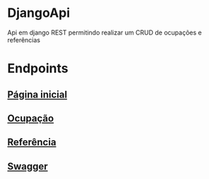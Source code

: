# DjangoApi

Api em django REST permitindo realizar um CRUD de ocupações e referências

# Endpoints

## [Página inicial](https://djangoapiadauto.herokuapp.com/)

## [Ocupação](https://djangoapiadauto.herokuapp.com/ocupacao/)

## [Referência](https://djangoapiadauto.herokuapp.com/referencia/)

## [Swagger](https://djangoapiadauto.herokuapp.com/swagger/)
